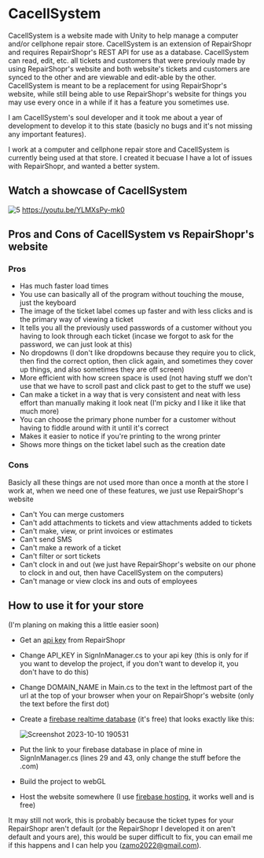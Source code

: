 # CacellSystem
CacellSystem is a website made with Unity to help manage a computer and/or cellphone repair store. CacellSystem is an extension of RepairShopr and requires RepairShopr's REST API for use as a database. CacellSystem can read, edit, etc. all tickets and customers that were previouly made by using RepairShopr's website and both website's tickets and customers are synced to the other and are viewable and edit-able by the other. CacellSystem is meant to be a replacement for using RepairShopr's website, while still being able to use RepairShopr's website for things you may use every once in a while if it has a feature you sometimes use.

I am CacellSystem's soul developer and it took me about a year of development to develop it to this state (basicly no bugs and it's not missing any important features).

I work at a computer and cellphone repair store and CacellSystem is currently being used at that store. I created it becuase I have a lot of issues with RepairShopr, and wanted a better system.

## Watch a showcase of CacellSystem
![5](https://github.com/zane222/CacellSystem/assets/51272566/15129915-8fdb-4476-8f83-a7a3404efbce)
https://youtu.be/YLMXsPy-mk0

## Pros and Cons of CacellSystem vs RepairShopr's website
### Pros
* Has much faster load times
* You use can basically all of the program without touching the mouse, just the keyboard
* The image of the ticket label comes up faster and with less clicks and is the primary way of viewing a ticket
* It tells you all the previously used passwords of a customer without you having to look through each ticket (incase we forgot to ask for the password, we can just look at this)
* No dropdowns (I don't like dropdowns because they require you to click, then find the correct option, then click again, and sometimes they cover up things, and also sometimes they are off screen)
* More efficient with how screen space is used (not having stuff we don't use that we have to scroll past and click past to get to the stuff we use)
* Can make a ticket in a way that is very consistent and neat with less effort than manually making it look neat (I'm picky and I like it like that much more)
* You can choose the primary phone number for a customer without having to fiddle around with it until it's correct
* Makes it easier to notice if you're printing to the wrong printer
* Shows more things on the ticket label such as the creation date

### Cons
Basicly all these things are not used more than once a month at the store I work at, when we need one of these features, we just use RepairShopr's website
* Can't You can merge customers
* Can't add attachments to tickets and view attachments added to tickets
* Can't make, view, or print invoices or estimates
* Can't send SMS
* Can't make a rework of a ticket
* Can't filter or sort tickets
* Can't clock in and out (we just have RepairShopr's website on our phone to clock in and out, then have CacellSystem on the computers)
* Can't manage or view clock ins and outs of employees

## How to use it for your store
(I'm planing on making this a little easier soon)
* Get an [api key](https://feedback.repairshopr.com/knowledgebase/articles/376312-repairshopr-rest-api-build-custom-extensions-app) from RepairShopr
* Change API_KEY in SignInManager.cs to your api key (this is only for if you want to develop the project, if you don't want to develop it, you don't have to do this)
* Change DOMAIN_NAME in Main.cs to the text in the leftmost part of the url at the top of your browser when your on RepairShopr's website (only the text before the first dot)
* Create a [firebase realtime database](https://console.firebase.google.com/) (it's free) that looks exactly like this:

  ![Screenshot 2023-10-10 190531](https://github.com/zane222/CacellSystem/assets/51272566/1c465bf3-34c4-4e33-b573-be3aeb91ad33)
* Put the link to your firebase database in place of mine in SignInManager.cs (lines 29 and 43, only change the stuff before the .com)
* Build the project to webGL
* Host the website somewhere (I use [firebase hosting](https://firebase.google.com/docs/cli), it works well and is free)

It may still not work, this is probably because the ticket types for your RepairShopr aren't default (or the RepairShopr I developed it on aren't default and yours are), this would be super difficult to fix, you can email me if this happens and I can help you (zamo2022@gmail.com).
